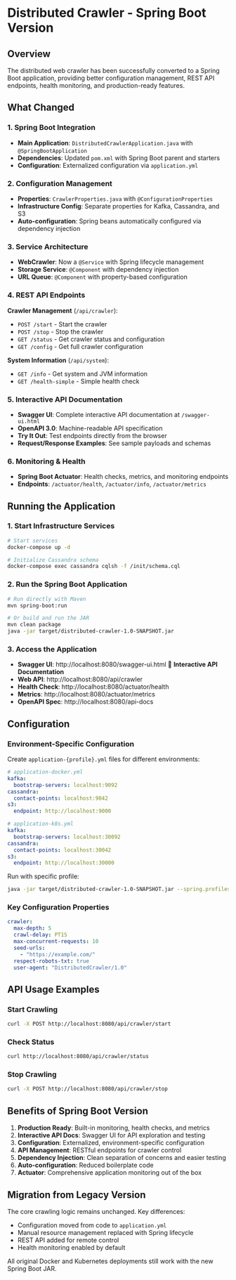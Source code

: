 # Distributed Crawler - Spring Boot Version

## Overview
The distributed web crawler has been successfully converted to a Spring Boot application, providing better configuration management, REST API endpoints, health monitoring, and production-ready features.

## What Changed

### 1. Spring Boot Integration
- **Main Application**: `DistributedCrawlerApplication.java` with `@SpringBootApplication`
- **Dependencies**: Updated `pom.xml` with Spring Boot parent and starters
- **Configuration**: Externalized configuration via `application.yml`

### 2. Configuration Management
- **Properties**: `CrawlerProperties.java` with `@ConfigurationProperties`
- **Infrastructure Config**: Separate properties for Kafka, Cassandra, and S3
- **Auto-configuration**: Spring beans automatically configured via dependency injection

### 3. Service Architecture
- **WebCrawler**: Now a `@Service` with Spring lifecycle management
- **Storage Service**: `@Component` with dependency injection
- **URL Queue**: `@Component` with property-based configuration

### 4. REST API Endpoints
**Crawler Management** (`/api/crawler`):
- `POST /start` - Start the crawler
- `POST /stop` - Stop the crawler  
- `GET /status` - Get crawler status and configuration
- `GET /config` - Get full crawler configuration

**System Information** (`/api/system`):
- `GET /info` - Get system and JVM information
- `GET /health-simple` - Simple health check

### 5. Interactive API Documentation
- **Swagger UI**: Complete interactive API documentation at `/swagger-ui.html`
- **OpenAPI 3.0**: Machine-readable API specification
- **Try It Out**: Test endpoints directly from the browser
- **Request/Response Examples**: See sample payloads and schemas

### 6. Monitoring & Health
- **Spring Boot Actuator**: Health checks, metrics, and monitoring endpoints
- **Endpoints**: `/actuator/health`, `/actuator/info`, `/actuator/metrics`

## Running the Application

### 1. Start Infrastructure Services
```bash
# Start services
docker-compose up -d

# Initialize Cassandra schema
docker-compose exec cassandra cqlsh -f /init/schema.cql
```

### 2. Run the Spring Boot Application
```bash
# Run directly with Maven
mvn spring-boot:run

# Or build and run the JAR
mvn clean package
java -jar target/distributed-crawler-1.0-SNAPSHOT.jar
```

### 3. Access the Application
- **Swagger UI**: http://localhost:8080/swagger-ui.html 🎯 **Interactive API Documentation**
- **Web API**: http://localhost:8080/api/crawler
- **Health Check**: http://localhost:8080/actuator/health
- **Metrics**: http://localhost:8080/actuator/metrics
- **OpenAPI Spec**: http://localhost:8080/api-docs

## Configuration

### Environment-Specific Configuration
Create `application-{profile}.yml` files for different environments:

```yaml
# application-docker.yml
kafka:
  bootstrap-servers: localhost:9092
cassandra:
  contact-points: localhost:9042
s3:
  endpoint: http://localhost:9000

# application-k8s.yml  
kafka:
  bootstrap-servers: localhost:30092
cassandra:
  contact-points: localhost:30042
s3:
  endpoint: http://localhost:30000
```

Run with specific profile:
```bash
java -jar target/distributed-crawler-1.0-SNAPSHOT.jar --spring.profiles.active=docker
```

### Key Configuration Properties
```yaml
crawler:
  max-depth: 5
  crawl-delay: PT1S
  max-concurrent-requests: 10
  seed-urls:
    - "https://example.com/"
  respect-robots-txt: true
  user-agent: "DistributedCrawler/1.0"
```

## API Usage Examples

### Start Crawling
```bash
curl -X POST http://localhost:8080/api/crawler/start
```

### Check Status
```bash
curl http://localhost:8080/api/crawler/status
```

### Stop Crawling
```bash
curl -X POST http://localhost:8080/api/crawler/stop
```

## Benefits of Spring Boot Version

1. **Production Ready**: Built-in monitoring, health checks, and metrics
2. **Interactive API Docs**: Swagger UI for API exploration and testing
3. **Configuration**: Externalized, environment-specific configuration
4. **API Management**: RESTful endpoints for crawler control
5. **Dependency Injection**: Clean separation of concerns and easier testing
6. **Auto-configuration**: Reduced boilerplate code
7. **Actuator**: Comprehensive application monitoring out of the box

## Migration from Legacy Version

The core crawling logic remains unchanged. Key differences:
- Configuration moved from code to `application.yml`
- Manual resource management replaced with Spring lifecycle
- REST API added for remote control
- Health monitoring enabled by default

All original Docker and Kubernetes deployments still work with the new Spring Boot JAR.
